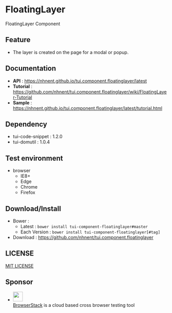 FloatingLayer
===============
FloatingLayer Component

## Feature
* The layer is created on the page for a modal or popup.

## Documentation
* **API** : https://nhnent.github.io/tui.component.floatinglayer/latest
* **Tutorial** : https://github.com/nhnent/tui.component.floatinglayer/wiki/FloatingLayer-Tutorial
* **Sample** : https://nhnent.github.io/tui.component.floatinglayer/latest/tutorial.html

## Dependency
* tui-code-snippet : 1.2.0
* tui-domutil : 1.0.4

## Test environment
* browser
	* IE8+
	* Edge
	* Chrome
	* Firefox

## Download/Install
* Bower :
   * Latest : `bower install tui-component-floatinglayer#master`
   * Each Version : `bower install tui-component-floatinglayer[#tag]`
* Download : https://github.com/nhnent/tui.component.floatinglayer

## LICENSE
[MIT LICENSE](LICENSE)

## Sponsor
* <img src="https://cloud.githubusercontent.com/assets/12269563/12287774/8cf4d2c0-ba12-11e5-9fa8-0a9c452cca05.png" height="30"><br>
 [BrowserStack](https://www.browserstack.com/) is a cloud based cross browser testing tool
